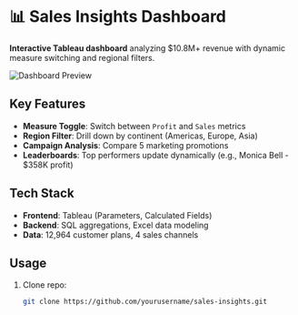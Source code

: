 # 📊 Sales Insights Dashboard

**Interactive Tableau dashboard** analyzing $10.8M+ revenue with dynamic measure switching and regional filters.

![Dashboard Preview](C:\Users\HP\Pictures\Screenshots)

## Key Features
- **Measure Toggle**: Switch between `Profit` and `Sales` metrics
- **Region Filter**: Drill down by continent (Americas, Europe, Asia)
- **Campaign Analysis**: Compare 5 marketing promotions
- **Leaderboards**: Top performers update dynamically (e.g., Monica Bell - $358K profit)

## Tech Stack
- **Frontend**: Tableau (Parameters, Calculated Fields)
- **Backend**: SQL aggregations, Excel data modeling
- **Data**: 12,964 customer plans, 4 sales channels

## Usage
1. Clone repo:
   ```bash
   git clone https://github.com/yourusername/sales-insights.git
